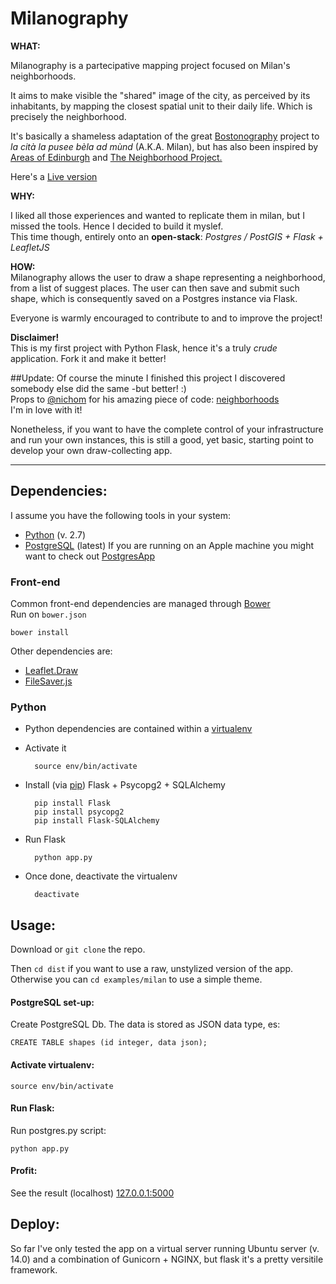 Milanography
============

**WHAT:**  

Milanography is a partecipative mapping project focused on Milan's neighborhoods.  

It aims to make visible the "shared" image of the city, as perceived by its inhabitants, by mapping the closest spatial unit to their daily life. Which is precisely the neighborhood.

It's basically a shameless adaptation of the great [Bostonography](http://bostonography.com/neighborhoods/) project to *la cità la pusee bèla ad mùnd* (A.K.A. Milan), but has also been  inspired by [Areas of Edinburgh](http://saintamh.org/maps/areas-of-edinburgh/) and [The Neighborhood Project.](https:%20//hood.theory%20.org%20/)  

Here's a [Live version](104.167.110.117)  

**WHY:**  

I liked all those experiences and wanted to replicate them in milan, but I missed the tools. Hence I decided to build it myslef.  
This time though, entirely onto an **open-stack**:  *Postgres / PostGIS + Flask + LeafletJS*  

**HOW:**  
Milanography allows the user to draw a shape representing a neighborhood, from a list of suggest places. The user can then save and submit such shape, which is consequently saved on a Postgres instance via Flask.

Everyone is warmly encouraged to contribute to and to improve the project!

**Disclaimer!**  
This is my first project with Python Flask, hence it's a truly *crude* application. Fork it and make it better!

##Update:
Of course the minute I finished this project I discovered somebody else did the same -but better! :)  
Props to [@nichom](https://twitter.com/nichom) for his amazing piece of code: [neighborhoods](https://github.com/enam/neighborhoods)  
I'm in love with it!

Nonetheless, if you want to have the complete control of your infrastructure and run your own instances, this is still a good, yet basic, starting point to develop your own draw-collecting app.

---

## Dependencies:

I assume you have the following tools in your system:

- [Python](https://www.python.org/) (v. 2.7)
- [PostgreSQL](http://postgresapp.com/) (latest) If you are running on an Apple machine you might want to check out [PostgresApp](http://postgresapp.com/)


### Front-end 
Common front-end dependencies are managed through [Bower](http://bower.io/)  
Run on ```bower.json```

	bower install 
Other dependencies are:

- [Leaflet.Draw](https://github.com/Leaflet/Leaflet.draw/)
- [FileSaver.js](https://github.com/eligrey/FileSaver.js/)

### Python
- Python  dependencies are contained within a [virtualenv](http://docs.python-guide.org/en/latest/dev/virtualenvs/)

- Activate it 

		source env/bin/activate

- Install (via [pip](https://pypi.python.org/pypi/pip)) Flask + Psycopg2 + SQLAlchemy

		pip install Flask
		pip install psycopg2
		pip install Flask-SQLAlchemy

- Run Flask 

		python app.py
		
- Once done, deactivate the virtualenv
	
		deactivate

## Usage:

Download or ```git clone``` the repo.

Then ```cd dist``` if you want to use a raw, unstylized version of the app.
Otherwise you can ```cd examples/milan``` to use a simple theme.

#### PostgreSQL set-up:
Create PostgreSQL Db. The data is stored as JSON data type, es:  

	CREATE TABLE shapes (id integer, data json);

#### Activate virtualenv: 

	source env/bin/activate

#### Run Flask: 
Run postgres.py script:

	python app.py
	
#### Profit:
See the result (localhost) [127.0.0.1:5000](127.0.0.1:5000/)

## Deploy:
So far I've only tested the app on a virtual server running Ubuntu server (v. 14.0) and a combination of Gunicorn + NGINX, but flask it's a pretty versitile framework. 